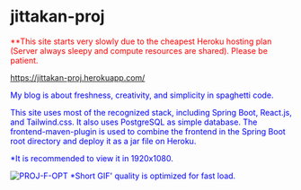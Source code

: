 <style type="text/css">
span {color:red;}
p {color:blue;}
</style>
# jittakan-proj

<span> **This site starts very slowly due to the cheapest Heroku hosting plan (Server always sleepy and compute resources are shared). Please be patient. </span>

https://jittakan-proj.herokuapp.com/

My blog is about freshness, creativity, and simplicity in spaghetti code.

This site uses most of the recognized stack, including Spring Boot, React.js, and Tailwind.css. It also uses PostgreSQL as simple database. The frontend-maven-plugin is used to combine the frontend in the Spring Boot root directory and deploy it as a jar file on Heroku.

*It is recommended to view it in 1920x1080.



![PROJ-F-OPT](proj-client/public/proj-images/PROJ-F-OPT.gif)
*Short GIF' quality is optimized for fast load.
